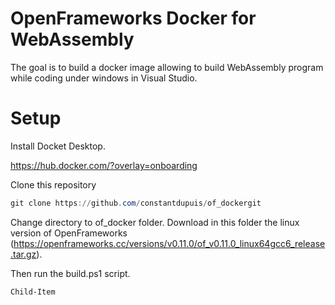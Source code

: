 # OpenFrameworks Docker for WebAssembly

The goal is to build a docker image allowing to build WebAssembly program while coding under windows in Visual Studio.

# Setup

Install Docket Desktop.

https://hub.docker.com/?overlay=onboarding

Clone this repository

```powershell
git clone https://github.com/constantdupuis/of_dockergit
```

Change directory to of_docker folder. Download in this folder the linux version of OpenFrameworks (https://openframeworks.cc/versions/v0.11.0/of_v0.11.0_linux64gcc6_release.tar.gz).

Then run the build.ps1 script.

```powershell
Child-Item
```
